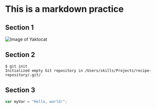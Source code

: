 # This is a markdown practice
## Section 1
![Image of Yaktocat](https://octodex.github.com/images/yaktocat.png)

## Section 2
```
$ git init
Initialized empty Git repository in /Users/skills/Projects/recipe-repository/.git/
```
## Section 3
``` javascript
var myVar = "Hello, world!";
```
